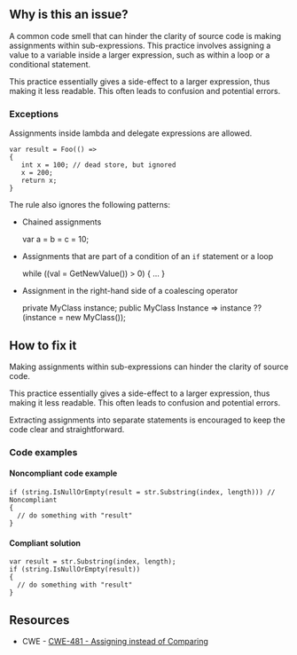 ## Why is this an issue?

A common code smell that can hinder the clarity of source code is making assignments within sub-expressions. This practice involves assigning a
value to a variable inside a larger expression, such as within a loop or a conditional statement.

This practice essentially gives a side-effect to a larger expression, thus making it less readable. This often leads to confusion and potential
errors.

### Exceptions

Assignments inside lambda and delegate expressions are allowed.

    var result = Foo(() =>
    {
       int x = 100; // dead store, but ignored
       x = 200;
       return x;
    }

The rule also ignores the following patterns:

- Chained assignments

    var a = b = c = 10;

- Assignments that are part of a condition of an `if` statement or a loop

    while ((val = GetNewValue()) > 0)
    {
    ...
    }

- Assignment in the right-hand side of a coalescing operator

    private MyClass instance;
    public MyClass Instance => instance ?? (instance = new MyClass());

## How to fix it

Making assignments within sub-expressions can hinder the clarity of source code.

This practice essentially gives a side-effect to a larger expression, thus making it less readable. This often leads to confusion and potential
errors.

Extracting assignments into separate statements is encouraged to keep the code clear and straightforward.

### Code examples

#### Noncompliant code example

    if (string.IsNullOrEmpty(result = str.Substring(index, length))) // Noncompliant
    {
      // do something with "result"
    }

#### Compliant solution

    var result = str.Substring(index, length);
    if (string.IsNullOrEmpty(result))
    {
      // do something with "result"
    }

## Resources

- CWE - [CWE-481 - Assigning instead of Comparing](https://cwe.mitre.org/data/definitions/481)
